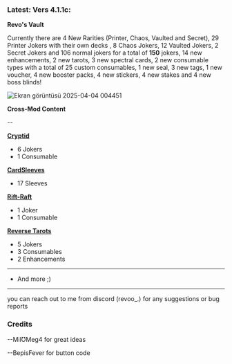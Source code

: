 
### Latest: Vers 4.1.1c:

**Revo's Vault**

Currently there are 4 New Rarities (Printer, Chaos, Vaulted and Secret), 29 Printer Jokers with their own decks , 8 Chaos Jokers, 12 Vaulted Jokers, 2 Secret Jokers and 106 normal jokers for a total of **150** jokers, 14 new enhancements, 2 new tarots, 3 new spectral cards, 2 new consumable types with a total of 25 custom consumables, 1 new seal, 3 new tags, 1 new voucher, 4 new booster packs, 4 new stickers, 4 new stakes and 4 new boss blinds!

![Ekran görüntüsü 2025-04-04 004451](https://github.com/user-attachments/assets/4fd36289-6df5-4618-93cc-0221e69a270b)

 **Cross-Mod Content**

--

**[Cryptid](https://github.com/MathIsFun0/Cryptid)**

- 6 Jokers
- 1 Consumable

**[CardSleeves](https://github.com/larswijn/CardSleeves)**

- 17 Sleeves

**[Rift-Raft](https://github.com/vitellaryjr/RiftRaft)**

- 1 Joker
- 1 Consumable

**[Reverse Tarots](https://github.com/SkywardTARDIS/balatro_reverse_tarots)**

- 5 Jokers
- 3 Consumables
- 2 Enhancements

----

- And more ;)

------


you can reach out to me from discord (revoo_.) for any suggestions or bug reports


### Credits

--MilƱMeg4 for great ideas

--BepisFever for button code
